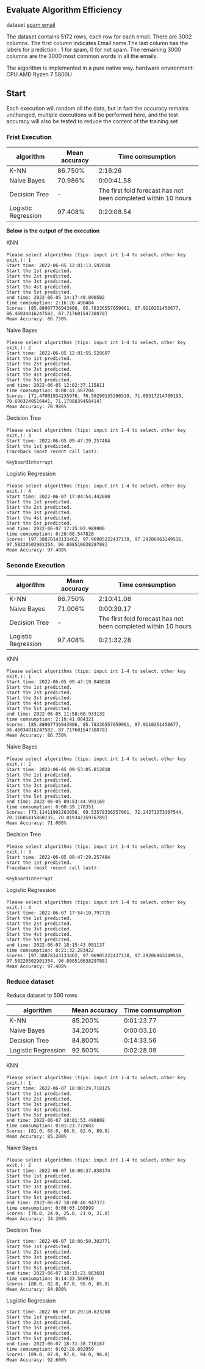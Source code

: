 ## Evaluate Algorithm Efficiency

dataset [spam email](https://www.kaggle.com/code/balaka18/email-spam-classification/data)

The dataset contains 5172 rows, each row for each email. There are 3002 columns. The first column indicates Email name.The last column has the labels for prediction : 1 for spam, 0 for not spam. The remaining 3000 columns are the 3000 most common words in all the emails.

The algorithm is implemented in a pure native way. hardware environment: CPU AMD Ryzen 7 5800U

## Start

Each execution will random all the data, but in fact the accuracy remains unchanged, multiple executions will be performed here, and the test accuracy will also be tested to reduce the content of the training set

### Frist Execution

| algorithm           | Mean accuracy | Time comsumption                                             |
| ------------------- | ------------- | ------------------------------------------------------------ |
| K-NN                | 86.750%       | 2:16:26                                                      |
| Naive Bayes         | 70.986%       | 0:00:41.58                                                   |
| Decision Tree       | -             | The first fold forecast has not been completed within 10 hours |
| Logistic Regression | 97.408%       | 0:20:08.54                                                   |

**Below is the output of the execution**

KNN

```
Please select algorithms (tips: input int 1-4 to select，other key exit.): 1
Start time: 2022-06-05 12:01:13.592018
Start the 1st predicted.
Start the 2st predicted.
Start the 3st predicted.
Start the 4st predicted.
Start the 5st predicted.
end time: 2022-06-05 14:17:40.090502
time comsumption: 2:16:26.498484
Scores: [85.88007736943906, 85.78336557059961, 87.9110251450677, 86.46034816247582, 87.71760154738878]
Mean Accuracy: 86.750%
```

Naive Bayes

```
Please select algorithms (tips: input int 1-4 to select，other key exit.): 2
Start time: 2022-06-05 12:01:55.528607
Start the 1st predicted.
Start the 2st predicted.
Start the 3st predicted.
Start the 4st predicted.
Start the 5st predicted.
end time: 2022-06-05 12:02:37.115811
time comsumption: 0:00:41.587204
Scores: [71.47001934235976, 70.50290135396519, 71.08317214700193, 70.6963249516441, 71.1798839458414]
Mean Accuracy: 70.986%
```

Decision Tree

```
Please select algorithms (tips: input int 1-4 to select，other key exit.): 3
Start time: 2022-06-05 09:47:29.257484
Start the 1st predicted.
Traceback (most recent call last):

KeyboardInterrupt
```

Logistic Regression

```
Please select algorithms (tips: input int 1-4 to select，other key exit.): 4
Start time: 2022-06-07 17:04:54.442080
Start the 1st predicted.
Start the 2st predicted.
Start the 3st predicted.
Start the 4st predicted.
Start the 5st predicted.
end time: 2022-06-07 17:25:02.989900
time comsumption: 0:20:08.547820
Scores: [97.38878143133462, 97.96905222437138, 97.29206963249516, 97.58220502901354, 96.80851063829788]
Mean Accuracy: 97.408%
```

### Seconde Execution

| algorithm           | Mean accuracy | Time comsumption                                             |
| ------------------- | ------------- | ------------------------------------------------------------ |
| K-NN                | 86.750%       | 2:10:41.08                                                   |
| Naive Bayes         | 71.006%       | 0:00:39.17                                                   |
| Decision Tree       | -             | The first fold forecast has not been completed within 10 hours |
| Logistic Regression | 97.408%       | 0:21:32.28                                                   |

KNN

```
Please select algorithms (tips: input int 1-4 to select，other key exit.): 1
Start time: 2022-06-05 09:47:19.848818
Start the 1st predicted.
Start the 2st predicted.
Start the 3st predicted.
Start the 4st predicted.
Start the 5st predicted.
end time: 2022-06-05 11:58:00.933139
time comsumption: 2:10:41.084321
Scores: [85.88007736943906, 85.78336557059961, 87.9110251450677, 86.46034816247582, 87.71760154738878]
Mean Accuracy: 86.750%
```

Naive Bayes

```
Please select algorithms (tips: input int 1-4 to select，other key exit.): 2
Start time: 2022-06-05 09:53:05.812818
Start the 1st predicted.
Start the 2st predicted.
Start the 3st predicted.
Start the 4st predicted.
Start the 5st predicted.
end time: 2022-06-05 09:53:44.991169
time comsumption: 0:00:39.178351
Scores: [73.11411992263056, 69.53578336557061, 72.24371373307544, 70.11605415860735, 70.01934235976789]
Mean Accuracy: 71.006%
```

Decision Tree

```
Please select algorithms (tips: input int 1-4 to select，other key exit.): 3
Start time: 2022-06-05 09:47:29.257484
Start the 1st predicted.
Traceback (most recent call last):

KeyboardInterrupt
```

Logistic Regression

```
Please select algorithms (tips: input int 1-4 to select，other key exit.): 4
Start time: 2022-06-07 17:54:10.797715
Start the 1st predicted.
Start the 2st predicted.
Start the 3st predicted.
Start the 4st predicted.
Start the 5st predicted.
end time: 2022-06-07 18:15:43.081137
time comsumption: 0:21:32.283422
Scores: [97.38878143133462, 97.96905222437138, 97.29206963249516, 97.58220502901354, 96.80851063829788]
Mean Accuracy: 97.408%
```

### Reduce dataset

Reduce dataset to 500 rows


| algorithm           | Mean accuracy | Time comsumption |
| ------------------- | ------------- | ---------------- |
| K-NN                | 85.200%       | 0:01:23.77       |
| Naive Bayes         | 34.200%       | 0:00:03.10       |
| Decision Tree       | 84.800%       | 0:14:33.56       |
| Logistic Regression | 92.600%       | 0:02:28.09       |

KNN

```
Please select algorithms (tips: input int 1-4 to select，other key exit.): 1
Start time: 2022-06-07 18:00:29.718125
Start the 1st predicted.
Start the 2st predicted.
Start the 3st predicted.
Start the 4st predicted.
Start the 5st predicted.
end time: 2022-06-07 18:01:53.490808
time comsumption: 0:01:23.772683
Scores: [81.0, 88.0, 86.0, 82.0, 89.0]
Mean Accuracy: 85.200%
```

Naive Bayes

```
Please select algorithms (tips: input int 1-4 to select，other key exit.): 2
Start time: 2022-06-07 18:00:37.838374
Start the 1st predicted.
Start the 2st predicted.
Start the 3st predicted.
Start the 4st predicted.
Start the 5st predicted.
end time: 2022-06-07 18:00:40.947373
time comsumption: 0:00:03.108999
Scores: [70.0, 24.0, 25.0, 21.0, 31.0]
Mean Accuracy: 34.200%
```

Decision Tree

```
Start time: 2022-06-07 18:00:50.302771
Start the 1st predicted.
Start the 2st predicted.
Start the 3st predicted.
Start the 4st predicted.
Start the 5st predicted.
end time: 2022-06-07 18:15:23.863681
time comsumption: 0:14:33.560910
Scores: [80.0, 82.0, 87.0, 90.0, 85.0]
Mean Accuracy: 84.800%
```

Logistic Regression

```
Start time: 2022-06-07 18:29:10.623208
Start the 1st predicted.
Start the 2st predicted.
Start the 3st predicted.
Start the 4st predicted.
Start the 5st predicted.
end time: 2022-06-07 18:31:38.716167
time comsumption: 0:02:28.092959
Scores: [89.0, 87.0, 97.0, 94.0, 96.0]
Mean Accuracy: 92.600%
```
